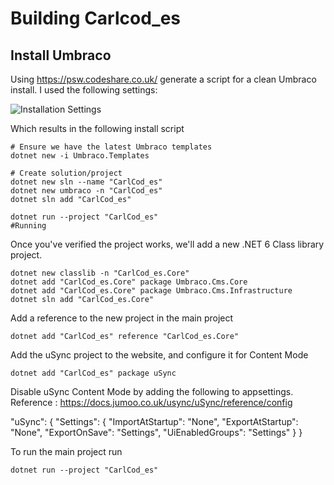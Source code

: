 # Building Carlcod_es

## Install Umbraco

Using https://psw.codeshare.co.uk/ generate a script for a clean Umbraco install. I used the following settings:

![Installation Settings](media/psw.png)

Which results in the following install script

    # Ensure we have the latest Umbraco templates
    dotnet new -i Umbraco.Templates

    # Create solution/project
    dotnet new sln --name "CarlCod_es"
    dotnet new umbraco -n "CarlCod_es" 
    dotnet sln add "CarlCod_es"

    dotnet run --project "CarlCod_es"
    #Running

Once you've verified the project works, we'll add a new .NET 6 Class library project. 

    dotnet new classlib -n "CarlCod_es.Core" 
    dotnet add "CarlCod_es.Core" package Umbraco.Cms.Core
    dotnet add "CarlCod_es.Core" package Umbraco.Cms.Infrastructure
    dotnet sln add "CarlCod_es.Core"

Add a reference to the new project in the main project

    dotnet add "CarlCod_es" reference "CarlCod_es.Core"

Add the uSync project to the website, and configure it for Content Mode

    dotnet add "CarlCod_es" package uSync 

Disable uSync Content Mode by adding the following to appsettings. Reference : https://docs.jumoo.co.uk/usync/uSync/reference/config

  "uSync": {
    "Settings": {
        "ImportAtStartup": "None",
        "ExportAtStartup": "None",
        "ExportOnSave": "Settings",
        "UiEnabledGroups": "Settings"
    }
  }

To run the main project run

    dotnet run --project "CarlCod_es"